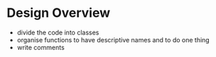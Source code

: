 # Design Overview

- divide the code into classes
- organise functions to have descriptive names and to do one thing
- write comments